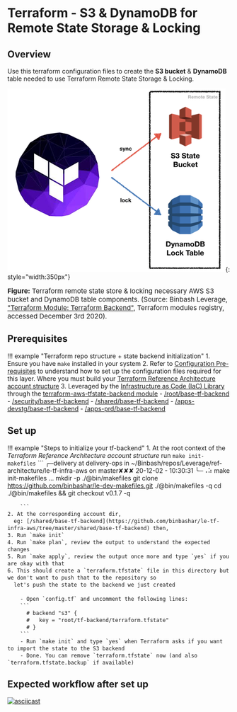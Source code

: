 # Terraform - S3 & DynamoDB for Remote State Storage & Locking

## Overview
Use this terraform configuration files to create the **S3 bucket** & **DynamoDB** table needed to use Terraform Remote
State Storage & Locking.

![leverage-ref-arch-tf](../../assets/images/diagrams/terraform-aws-s3-backend.png "Leverage"){: style="width:350px"}

<figcaption style="font-size:15px">
<b>Figure:</b> Terraform remote state store & locking necessary AWS S3 bucket and DynamoDB table components.
(Source: Binbash Leverage, 
<a href="https://registry.terraform.io/modules/binbashar/tfstate-backend/aws/latest">
"Terraform Module: Terraform Backend"</a>,
Terraform modules registry, accessed December 3rd 2020).
</figcaption>

## Prerequisites

!!! example "Terraform repo structure + state backend initialization"
    1. Ensure you have `make` installed in your system
    2. Refer to [Configuration Pre-requisites](../base-configuration/repo-le-tf-infra-aws.md) to understand how to set up the
      configuration files required for this layer. Where you must build your
      [Terraform Reference Architecture account structure](../../how-it-works/organization/organization.md)
    3. Leveraged by the [Infrastructure as Code (IaC) Library](../../how-it-works/code-library/code-library.md) through the
     [terraform-aws-tfstate-backend module](https://registry.terraform.io/modules/binbashar/tfstate-backend/aws/latest)
        - [/root/base-tf-backend](https://github.com/binbashar/le-tf-infra-aws/tree/master/root/base-tf-backend)
        - [/security/base-tf-backend](https://github.com/binbashar/le-tf-infra-aws/tree/master/security/base-tf-backend)
        - [/shared/base-tf-backend](https://github.com/binbashar/le-tf-infra-aws/tree/master/shared/base-tf-backend)
        - [/apps-devstg/base-tf-backend](https://github.com/binbashar/le-tf-infra-aws/tree/master/apps-devstg/base-tf-backend)
        - [/apps-prd/base-tf-backend](https://github.com/binbashar/le-tf-infra-aws/tree/master/apps-prd/base-tf-backend)

## Set up

!!! example "Steps to initialize your tf-backend"
    1. At the root context of the *Terraform Reference Architecture account structure* run `make init-makefiles`
        ```
        ╭─delivery at delivery-ops in ~/Binbash/repos/Leverage/ref-architecture/le-tf-infra-aws on master✘✘✘ 20-12-02 - 10:30:31
        ╰─⠠⠵ make init-makefiles 
        ...
        mkdir -p ./@bin/makefiles
        git clone https://github.com/binbashar/le-dev-makefiles.git ./@bin/makefiles -q
        cd ./@bin/makefiles && git checkout v0.1.7 -q
    
        ```
    2. At the corresponding account dir, 
      eg: [/shared/base-tf-backend](https://github.com/binbashar/le-tf-infra-aws/tree/master/shared/base-tf-backend) then,
    3. Run `make init`
    4. Run `make plan`, review the output to understand the expected changes
    5. Run `make apply`, review the output once more and type `yes` if you are okay with that
    6. This should create a `terraform.tfstate` file in this directory but we don't want to push that to the repository so 
      let's push the state to the backend we just created
        
        - Open `config.tf` and uncomment the following lines:
        ```
          # backend "s3" {
          #   key = "root/tf-backend/terraform.tfstate"
          # }
        ```
        - Run `make init` and type `yes` when Terraform asks if you want to import the state to the S3 backend
        - Done. You can remove `terraform.tfstate` now (and also `terraform.tfstate.backup` if available)

## Expected workflow after set up 
[![asciicast](https://asciinema.org/a/377220.svg)](https://asciinema.org/a/377220)